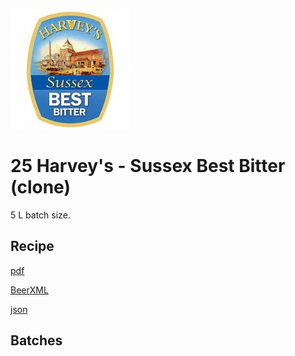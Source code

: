 ![logo](./25_Harveys_Sussex_Best_Bitter_clone.jpeg)

# 25 Harvey's - Sussex Best Bitter (clone)

5 L batch size.

## Recipe

[pdf](./25_Harveys_Sussex_Best_Bitter_clone.pdf)

[BeerXML](./25_Harveys_Sussex_Best_Bitter_clone.xml)

[json](./25_Harveys_Sussex_Best_Bitter_clone.json)

## Batches
